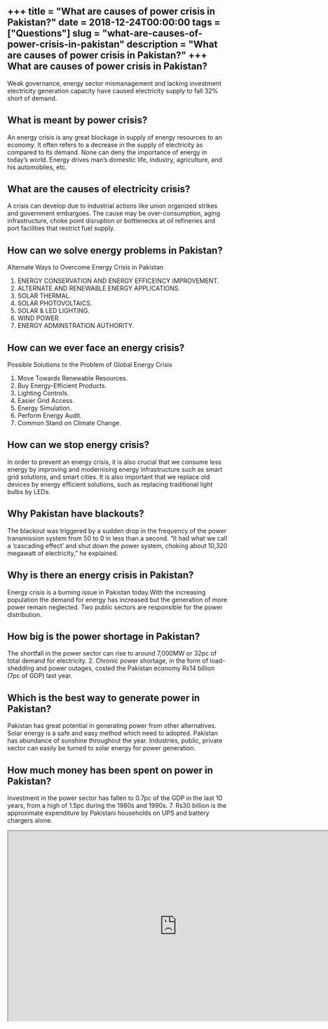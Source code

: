 +++
title = "What are causes of power crisis in Pakistan?"
date = 2018-12-24T00:00:00
tags = ["Questions"]
slug = "what-are-causes-of-power-crisis-in-pakistan"
description = "What are causes of power crisis in Pakistan?"
+++
What are causes of power crisis in Pakistan?
--------------------------------------------

Weak governance, energy sector mismanagement and lacking investment electricity generation capacity have caused electricity supply to fall 32% short of demand.

What is meant by power crisis?
------------------------------

An energy crisis is any great blockage in supply of energy resources to an economy. It often refers to a decrease in the supply of electricity as compared to its demand. None can deny the importance of energy in today’s world. Energy drives man’s domestic life, industry, agriculture, and his automobiles, etc.

What are the causes of electricity crisis?
------------------------------------------

A crisis can develop due to industrial actions like union organized strikes and government embargoes. The cause may be over-consumption, aging infrastructure, choke point disruption or bottlenecks at oil refineries and port facilities that restrict fuel supply.

How can we solve energy problems in Pakistan?
---------------------------------------------

Alternate Ways to Overcome Energy Crisis in Pakistan

1. ENERGY CONSERVATION AND ENERGY EFFICEINCY IMPROVEMENT.
2. ALTERNATE AND RENEWABLE ENERGY APPLICATIONS.
3. SOLAR THERMAL.
4. SOLAR PHOTOVOLTAICS.
5. SOLAR &amp; LED LIGHTING.
6. WIND POWER.
7. ENERGY ADMINSTRATION AUTHORITY.

How can we ever face an energy crisis?
--------------------------------------

Possible Solutions to the Problem of Global Energy Crisis

1. Move Towards Renewable Resources.
2. Buy Energy-Efficient Products.
3. Lighting Controls.
4. Easier Grid Access.
5. Energy Simulation.
6. Perform Energy Audit.
7. Common Stand on Climate Change.

How can we stop energy crisis?
------------------------------

In order to prevent an energy crisis, it is also crucial that we consume less energy by improving and modernising energy infrastructure such as smart grid solutions, and smart cities. It is also important that we replace old devices by energy efficient solutions, such as replacing traditional light bulbs by LEDs.

Why Pakistan have blackouts?
----------------------------

The blackout was triggered by a sudden drop in the frequency of the power transmission system from 50 to 0 in less than a second. “It had what we call a ‘cascading effect’ and shut down the power system, choking about 10,320 megawatt of electricity,” he explained.

Why is there an energy crisis in Pakistan?
------------------------------------------

Energy crisis is a burning issue in Pakistan today.With the increasing population the demand for energy has increased but the generation of more power remain neglected. Two public sectors are responsible for the power distribution.

How big is the power shortage in Pakistan?
------------------------------------------

The shortfall in the power sector can rise to around 7,000MW or 32pc of total demand for electricity. 2. Chronic power shortage, in the form of load-shedding and power outages, costed the Pakistan economy Rs14 billion (7pc of GDP) last year.

Which is the best way to generate power in Pakistan?
----------------------------------------------------

Pakistan has great potential in generating power from other alternatives. Solar energy is a safe and easy method which need to adopted. Pakistan has abundance of sunshine throughout the year. Industries, public, private sector can easily be turned to solar energy for power generation.

How much money has been spent on power in Pakistan?
---------------------------------------------------

Investment in the power sector has fallen to 0.7pc of the GDP in the last 10 years, from a high of 1.5pc during the 1980s and 1990s. 7. Rs30 billion is the approximate expenditure by Pakistani households on UPS and battery chargers alone.

<iframe allow="accelerometer; autoplay; clipboard-write; encrypted-media; gyroscope; picture-in-picture" allowfullscreen="" class="__youtube_prefs__  epyt-is-override  no-lazyload" data-no-lazy="1" data-origheight="433" data-origwidth="770" data-skipgform_ajax_framebjll="" height="433" id="_ytid_54194" loading="lazy" src="https://www.youtube.com/embed/LpdfMpVbqc8?enablejsapi=1&autoplay=0&cc_load_policy=0&cc_lang_pref=&iv_load_policy=1&loop=0&modestbranding=0&rel=1&fs=1&playsinline=0&autohide=2&theme=dark&color=red&controls=1&" title="YouTube player" width="770"></iframe>